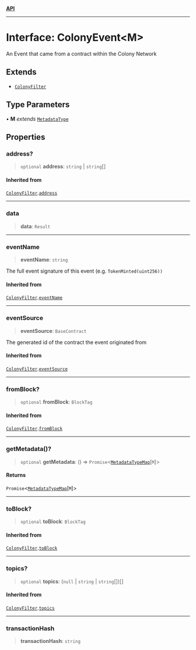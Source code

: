 [**API**](../README.md)

***

# Interface: ColonyEvent\<M\>

An Event that came from a contract within the Colony Network

## Extends

- [`ColonyFilter`](ColonyFilter.md)

## Type Parameters

• **M** *extends* [`MetadataType`](../enumerations/MetadataType.md)

## Properties

### address?

> `optional` **address**: `string` \| `string`[]

#### Inherited from

[`ColonyFilter`](ColonyFilter.md).[`address`](ColonyFilter.md#address)

***

### data

> **data**: `Result`

***

### eventName

> **eventName**: `string`

The full event signature of this event (e.g. `TokenMinted(uint256))`

#### Inherited from

[`ColonyFilter`](ColonyFilter.md).[`eventName`](ColonyFilter.md#eventname)

***

### eventSource

> **eventSource**: `BaseContract`

The generated id of the contract the event originated from

#### Inherited from

[`ColonyFilter`](ColonyFilter.md).[`eventSource`](ColonyFilter.md#eventsource)

***

### fromBlock?

> `optional` **fromBlock**: `BlockTag`

#### Inherited from

[`ColonyFilter`](ColonyFilter.md).[`fromBlock`](ColonyFilter.md#fromblock)

***

### getMetadata()?

> `optional` **getMetadata**: () => `Promise`\<[`MetadataTypeMap`](MetadataTypeMap.md)\[`M`\]\>

#### Returns

`Promise`\<[`MetadataTypeMap`](MetadataTypeMap.md)\[`M`\]\>

***

### toBlock?

> `optional` **toBlock**: `BlockTag`

#### Inherited from

[`ColonyFilter`](ColonyFilter.md).[`toBlock`](ColonyFilter.md#toblock)

***

### topics?

> `optional` **topics**: (`null` \| `string` \| `string`[])[]

#### Inherited from

[`ColonyFilter`](ColonyFilter.md).[`topics`](ColonyFilter.md#topics)

***

### transactionHash

> **transactionHash**: `string`
